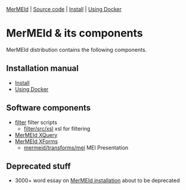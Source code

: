 
[MerMEId](../README.md) | [Source code](./README.md) | [Install](INSTALL.md) | [Using Docker](USING_DOCKER.md)

# MerMEId & its components

MerMEId distribution contains the following components.

## Installation manual

* [Install](INSTALL.md)
* [Using Docker](USING_DOCKER.md)

## Software components

* [filter](./filter/README.md) filter scripts
  - [filter/src/xsl](filter/src/xsl/) xsl for filtering 
* [MerMEId XQuery](./xqueries/README.md)
* [MerMEId XForms](./mermeid/README.md)
  - [mermeid/transforms/mei](mermeid/transforms/mei) MEI Presentation

## Deprecated stuff

* 3000+ word essay on [MerMEId installation](https://rawgit.com/Det-Kongelige-Bibliotek/MerMEId/master/trunk/mermeid/INSTALL.html) about to be deprecated
